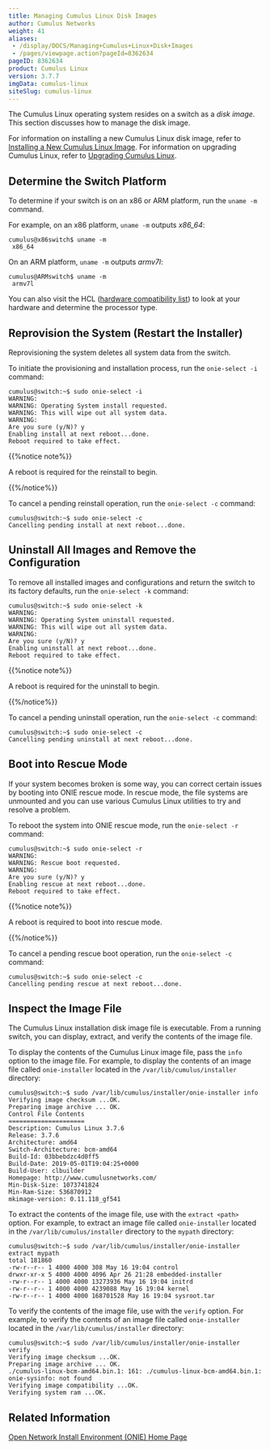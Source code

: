 ```yaml
---
title: Managing Cumulus Linux Disk Images
author: Cumulus Networks
weight: 41
aliases:
 - /display/DOCS/Managing+Cumulus+Linux+Disk+Images
 - /pages/viewpage.action?pageId=8362634
pageID: 8362634
product: Cumulus Linux
version: 3.7.7
imgData: cumulus-linux
siteSlug: cumulus-linux
---
```

The Cumulus Linux operating system resides on a switch as a *disk
image*. This section discusses how to manage the disk image.

For information on installing a new Cumulus Linux disk image, refer to
[Installing a New Cumulus Linux
Image](/cumulus-linux/Installation-Management/Installing-a-New-Cumulus-Linux-Image).
For information on upgrading Cumulus Linux, refer to [Upgrading Cumulus
Linux](/cumulus-linux/Installation-Management/Upgrading-Cumulus-Linux).

## Determine the Switch Platform

To determine if your switch is on an x86 or ARM platform, run the `uname
-m` command.

For example, on an x86 platform, `uname -m` outputs *x86\_64*:

    cumulus@x86switch$ uname -m
     x86_64

On an ARM platform, `uname -m` outputs *armv7l*:

    cumulus@ARMswitch$ uname -m
     armv7l

You can also visit the HCL ([hardware compatibility
list](http://cumulusnetworks.com/support/linux-hardware-compatibility-list/))
to look at your hardware and determine the processor type.

## Reprovision the System (Restart the Installer)

Reprovisioning the system deletes all system data from the switch.

To initiate the provisioning and installation process, run the
`onie-select -i` command:

    cumulus@switch:~$ sudo onie-select -i
    WARNING:
    WARNING: Operating System install requested.
    WARNING: This will wipe out all system data.
    WARNING:
    Are you sure (y/N)? y
    Enabling install at next reboot...done.
    Reboot required to take effect.

{{%notice note%}}

A reboot is required for the reinstall to begin.

{{%/notice%}}

To cancel a pending reinstall operation, run the `onie-select -c`
command:

    cumulus@switch:~$ sudo onie-select -c
    Cancelling pending install at next reboot...done.

## Uninstall All Images and Remove the Configuration

To remove all installed images and configurations and return the switch
to its factory defaults, run the `onie-select -k` command:

    cumulus@switch:~$ sudo onie-select -k
    WARNING:
    WARNING: Operating System uninstall requested.
    WARNING: This will wipe out all system data.
    WARNING:
    Are you sure (y/N)? y
    Enabling uninstall at next reboot...done.
    Reboot required to take effect.

{{%notice note%}}

A reboot is required for the uninstall to begin.

{{%/notice%}}

To cancel a pending uninstall operation, run the `onie-select -c`
command:

    cumulus@switch:~$ sudo onie-select -c
    Cancelling pending uninstall at next reboot...done.

## Boot into Rescue Mode

If your system becomes broken is some way, you can correct certain
issues by booting into ONIE rescue mode. In rescue mode, the file
systems are unmounted and you can use various Cumulus Linux utilities to
try and resolve a problem.

To reboot the system into ONIE rescue mode, run the `onie-select -r`
command:

    cumulus@switch:~$ sudo onie-select -r
    WARNING:
    WARNING: Rescue boot requested.
    WARNING:
    Are you sure (y/N)? y
    Enabling rescue at next reboot...done.
    Reboot required to take effect.

{{%notice note%}}

A reboot is required to boot into rescue mode.

{{%/notice%}}

To cancel a pending rescue boot operation, run the `onie-select -c`
command:

    cumulus@switch:~$ sudo onie-select -c
    Cancelling pending rescue at next reboot...done.

## Inspect the Image File

The Cumulus Linux installation disk image file is executable. From a
running switch, you can display, extract,
and verify the contents of the image file.

To display the contents of the Cumulus Linux image file, pass the `info` option to the image file. For example, to display the contents of an image file called `onie-installer` located in the `/var/lib/cumulus/installer` directory:

    cumulus@switch:~$ sudo /var/lib/cumulus/installer/onie-installer info
    Verifying image checksum ...OK.
    Preparing image archive ... OK.
    Control File Contents
    =====================
    Description: Cumulus Linux 3.7.6
    Release: 3.7.6
    Architecture: amd64
    Switch-Architecture: bcm-amd64
    Build-Id: 03bbebdzc4d0ff5
    Build-Date: 2019-05-01T19:04:25+0000
    Build-User: clbuilder
    Homepage: http://www.cumulusnetworks.com/
    Min-Disk-Size: 1073741824
    Min-Ram-Size: 536870912
    mkimage-version: 0.11.118_gf541

To extract the contents of the image file, use with the `extract <path>`
option. For example, to extract an image file called `onie-installer`
located in the `/var/lib/cumulus/installer` directory to the `mypath`
directory:

    cumulus@switch:~$ sudo /var/lib/cumulus/installer/onie-installer extract mypath
    total 181860
    -rw-r--r-- 1 4000 4000 308 May 16 19:04 control
    drwxr-xr-x 5 4000 4000 4096 Apr 26 21:28 embedded-installer
    -rw-r--r-- 1 4000 4000 13273936 May 16 19:04 initrd
    -rw-r--r-- 1 4000 4000 4239088 May 16 19:04 kernel
    -rw-r--r-- 1 4000 4000 168701528 May 16 19:04 sysroot.tar

To verify the contents of the image file, use with the `verify` option.
For example, to verify the contents of an image file called
`onie-installer` located in the `/var/lib/cumulus/installer` directory:

    cumulus@switch:~$ sudo /var/lib/cumulus/installer/onie-installer verify
    Verifying image checksum ...OK.
    Preparing image archive ... OK.
    ./cumulus-linux-bcm-amd64.bin.1: 161: ./cumulus-linux-bcm-amd64.bin.1: onie-sysinfo: not found
    Verifying image compatibility ...OK.
    Verifying system ram ...OK.

## Related Information

[Open Network Install Environment (ONIE) Home
Page](http://opencomputeproject.github.io/onie/)

<article id="html-search-results" class="ht-content" style="display: none;">

</article>

<footer id="ht-footer">

</footer>
